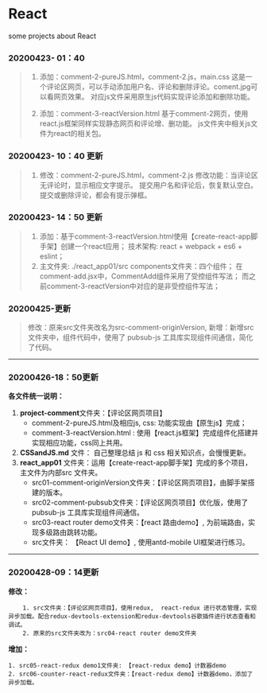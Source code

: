 # React
 some projects about React

### 20200423- 01：40

> 1. 添加：comment-2-pureJS.html，comment-2.js，main.css
> 	这是一个评论区网页，可以手动添加用户名、评论和删除评论。coment.jpg可以看网页效果。
> 	对应js文件采用原生js代码实现评论添加和删除功能。
>
> 2. 添加：comment-3-reactVersion.html
> 	基于comment-2网页，使用react.js框架同样实现静态网页和评论增、删功能。
> 	js文件夹中相关js文件为react的相关包。



### 20200423- 10：40   更新

> 1. 修改：comment-2-pureJS.html，comment-2.js
> 修改功能：当评论区无评论时，显示相应文字提示。
> 	提交用户名和评论后，恢复默认空白。
> 	提交或删除评论，都会有提示弹框。

### 20200423- 14：50   更新

> 1. 添加：基于comment-3-reactVersion.html使用【create-react-app脚手架】创建一个react应用；
> 	技术架构:  react + webpack + es6 + eslint；
> 2. 主文件夹: ./react_app01/src
> 	components文件夹：四个组件；
> 		在comment-add.jsx中，CommentAdd组件采用了受控组件写法；
> 		而之前comment-3-reactVersion中对应的是非受控组件写法；

### 20200425-更新

> 修改：原来src文件夹改名为src-comment-originVersion,
> 新增：新增src文件夹中，组件代码中，使用了 pubsub-js 工具库实现组件间通信，简化了代码。

------

### 20200426-18：50更新

**各文件统一说明：**

1. **project-comment**文件夹：【评论区网页项目】
   - comment-2-pureJS.html及相应js, css:   功能实现由【原生js】完成；
   - comment-3-reactVersion.html :   使用【react.js框架】完成组件化搭建并实现相应功能，css同上共用。
2. **CSSandJS.md** 文件：  自己整理总结 js 和 css 相关知识点，会慢慢更新。
3. **react_app01** 文件夹：运用【create-react-app脚手架】完成的多个项目，主文件为内部src 文件夹。
   - src01-comment-originVersion文件夹：【评论区网页项目】，由脚手架搭建的版本。
   - src02-comment-pubsub文件夹：【评论区网页项目】优化版，使用了 pubsub-js 工具库实现组件间通信。
   - src03-react router demo文件夹：【react 路由demo】, 为前端路由，实现多级路由跳转功能。
   - src文件夹： 【React UI demo】, 使用antd-mobile UI框架进行练习。

------

### 20200428-09：14更新

**修改：**

		1. src文件夹：【评论区网页项目】，使用redux,  react-redux 进行状态管理，实现异步加载。配合redux-devtools-extension和redux-devtools谷歌插件进行状态查看和调试。
  		2. 原来的src文件夹改为：src04-react router demo文件夹

**增加：**

	1. src05-react-redux demo1文件夹: 【react-redux demo】计数器demo
 	2. src06-counter-react-redux文件夹：【react-redux demo】计数器demo，添加了异步加载。

